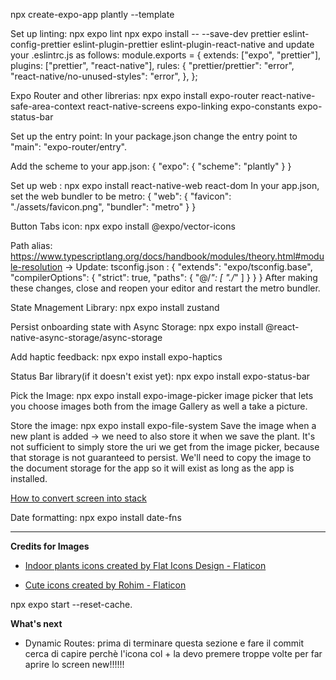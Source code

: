 npx create-expo-app plantly --template

Set up linting: 
npx expo lint
npx expo install -- --save-dev prettier eslint-config-prettier eslint-plugin-prettier eslint-plugin-react-native
and update your .eslintrc.js as follows:
module.exports = {
  extends: ["expo", "prettier"],
  plugins: ["prettier", "react-native"],
  rules: {
    "prettier/prettier": "error",
    "react-native/no-unused-styles": "error",
  },
};

Expo Router and other librerias: npx expo install expo-router react-native-safe-area-context react-native-screens expo-linking expo-constants expo-status-bar

Set up the entry point: In your package.json change the entry point to "main": "expo-router/entry".

Add the scheme to your app.json:
{
  "expo": {
    "scheme": "plantly"
  }
}

Set up web : npx expo install react-native-web react-dom
In your app.json, set the web bundler to be metro: 
{
  "web": {
    "favicon": "./assets/favicon.png",
   "bundler": "metro"
  }
}

Button Tabs icon: npx expo install @expo/vector-icons

Path alias: https://www.typescriptlang.org/docs/handbook/modules/theory.html#module-resolution -> Update: tsconfig.json :
{
   "extends": "expo/tsconfig.base",
   "compilerOptions": {
    "strict": true,
    "paths": {
      "@/*": [
        "./*"
      ]
    }
   }
 }
After making these changes, close and reopen your editor and restart the metro bundler.

State Mnagement Library: npx expo install zustand

Persist onboarding state with Async Storage: 
npx expo install @react-native-async-storage/async-storage

Add haptic feedback: npx expo install expo-haptics

Status Bar library(if it doesn't exist yet): npx expo install expo-status-bar

Pick the Image: npx expo install expo-image-picker
image picker that lets you choose images both from the image Gallery as well a take a picture.


Store the image: npx expo install expo-file-system
Save the image when a new plant is added -> we need to also store it when we save the plant. It's not sufficient to simply store the uri we get from the image picker, because that storage is not guaranteed to persist. We'll need to copy the image to the document storage for the app so it will exist as long as the app is installed.


<a href="assets\ConvertScreenIntoStack.png">How to convert screen into stack</a>

Date formatting: npx expo install date-fns




********************************
**Credits for Images**
- <a href="https://www.flaticon.com/free-icons/indoor-plants" title="indoor plants icons">Indoor plants icons created by Flat Icons Design - Flaticon</a>

- <a href="https://www.flaticon.com/free-icons/cute" title="cute icons">Cute icons created by Rohim - Flaticon</a>

npx expo start --reset-cache.

**What's next**

- Dynamic Routes: prima di terminare questa sezione e fare il commit cerca di capire perchè l'icona col + la devo premere troppe volte per far aprire lo screen new!!!!!!

